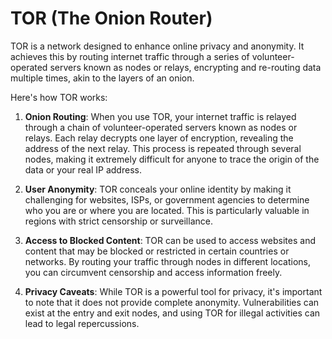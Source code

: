 # TOR (The Onion Router)

TOR is a network designed to enhance online privacy and anonymity. It achieves this by routing internet traffic through a series of volunteer-operated servers known as nodes or relays, encrypting and re-routing data multiple times, akin to the layers of an onion.

Here's how TOR works:

1. **Onion Routing**: When you use TOR, your internet traffic is relayed through a chain of volunteer-operated servers known as nodes or relays. Each relay decrypts one layer of encryption, revealing the address of the next relay. This process is repeated through several nodes, making it extremely difficult for anyone to trace the origin of the data or your real IP address.

2. **User Anonymity**: TOR conceals your online identity by making it challenging for websites, ISPs, or government agencies to determine who you are or where you are located. This is particularly valuable in regions with strict censorship or surveillance.

3. **Access to Blocked Content**: TOR can be used to access websites and content that may be blocked or restricted in certain countries or networks. By routing your traffic through nodes in different locations, you can circumvent censorship and access information freely.

4. **Privacy Caveats**: While TOR is a powerful tool for privacy, it's important to note that it does not provide complete anonymity. Vulnerabilities can exist at the entry and exit nodes, and using TOR for illegal activities can lead to legal repercussions.
